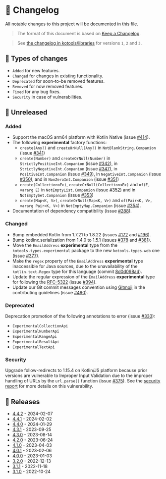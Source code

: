 # 🔄 Changelog

All notable changes to this project will be documented in this file.

> The format of this document is based on [Keep a Changelog].

> See [the changelog in kotools/libraries] for versions `1`, `2` and `3`.

[keep a changelog]: https://keepachangelog.com/en/1.1.0
[the changelog in kotools/libraries]: https://github.com/kotools/libraries/blob/types-v3.2.0/types/changelog.md

## 🤔 Types of changes

- `Added` for new features.
- `Changed` for changes in existing functionality.
- `Deprecated` for soon-to-be removed features.
- `Removed` for now removed features.
- `Fixed` for any bug fixes.
- `Security` in case of vulnerabilities.

## 🚧 Unreleased

### Added

- Support the macOS arm64 platform with Kotlin Native (issue
  [#414](https://github.com/kotools/types/issues/414)).
- The following **experimental** factory functions:
  - `create(Any?)` and `createOrNull(Any?)` in `NotBlankString.Companion` (issue
    [#341](https://github.com/kotools/types/issues/341))
  - `create(Number)` and `createOrNull(Number)` in
    `StrictlyPositiveInt.Companion` (issue
    [#342](https://github.com/kotools/types/issues/342)), in
    `StrictlyNegativeInt.Companion` (issue
    [#347](https://github.com/kotools/types/issues/347)), in
    `PositiveInt.Companion` (issue
    [#349](https://github.com/kotools/types/issues/349)), in
    `NegativeInt.Companion` (issue
    [#350](https://github.com/kotools/types/issues/350)), and in
    `NonZeroInt.Companion` (issue
    [#351](https://github.com/kotools/types/issues/351))
  - `create(Collection<E>)`, `createOrNull(Collection<E>)` and `of(E, vararg E)`
    in `NotEmptyList.Companion` (issue
    [#352](https://github.com/kotools/types/issues/352)) and in
    `NotEmptySet.Companion` (issue
    [#353](https://github.com/kotools/types/issues/353))
  - `create(Map<K, V>)`, `createOrNull(Map<K, V>)` and
    `of(Pair<K, V>, vararg Pair<K, V>)` in `NotEmptyMap.Companion` (issue
    [#354](https://github.com/kotools/types/issues/354)).
- Documentation of dependency compatibility (issue
  [#288](https://github.com/kotools/types/issues/288)).

### Changed

- Bump embedded Kotlin from 1.7.21 to 1.8.22 (issues
  [#172](https://github.com/kotools/types/issues/172) and
  [#196](https://github.com/kotools/types/issues/196)).
- Bump kotlinx.serialization from 1.4.0 to 1.5.1 (issues
  [#378](https://github.com/kotools/types/issues/378) and
  [#381](https://github.com/kotools/types/issues/381)).
- Move the `EmailAddress` **experimental** type from the
  `kotools.types.experimental` package to the new `kotools.types.web` one (issue
  [#377](https://github.com/kotools/types/issues/377)).
- Make the `regex` property of the `EmailAddress` **experimental** type
  inaccessible for Java sources, due to the unavailability of the
  `kotlin.text.Regex` type for this language (commit
  [8d0d098ad](https://github.com/kotools/types/commit/8d0d098ad)).
- Update the regular expression of the `EmailAddress` **experimental** type for
  following the
  [RFC-5322](https://datatracker.ietf.org/doc/html/rfc5322#section-3.4.1)
  (issue [#394](https://github.com/kotools/types/issues/394)).
- Update our Git commit messages convention using
  [Gitmoji](https://github.com/carloscuesta/gitmoji) in the contributing
  guidelines (issue [#490](https://github.com/kotools/types/issues/490)).

### Deprecated

Deprecation promotion of the following annotations to error (issue
[#333](https://github.com/kotools/types/issues/333)):
- `ExperimentalCollectionApi`
- `ExperimentalNumberApi`
- `ExperimentalRangeApi`
- `ExperimentalResultApi`
- `ExperimentalTextApi`

### Security

Upgrade follow-redirects to 1.15.4 on Kotlin/JS platform because prior versions
are vulnerable to Improper Input Validation due to the improper handling of URLs
by the `url.parse()` function (issue
[#375](https://github.com/kotools/types/issues/375)).
See the [security report](https://github.com/advisories/GHSA-jchw-25xp-jwwc) for
more details on this vulnerability.

## 🔖 Releases

- [4.4.2] - 2024-02-07
- [4.4.1] - 2024-02-02
- [4.4.0] - 2024-01-29
- [4.3.1] - 2023-09-25
- [4.3.0] - 2023-08-14
- [4.2.0] - 2023-06-24
- [4.1.0] - 2023-04-03
- [4.0.1] - 2023-02-06
- [4.0.0] - 2023-01-03
- [3.2.0] - 2022-12-13
- [3.1.1] - 2022-11-18
- [3.1.0] - 2022-10-24

[4.4.2]: https://github.com/kotools/types/releases/tag/4.4.2
[4.4.1]: https://github.com/kotools/types/releases/tag/4.4.1
[4.4.0]: https://github.com/kotools/types/releases/tag/4.4.0
[4.3.1]: https://github.com/kotools/types/releases/tag/4.3.1
[4.3.0]: https://github.com/kotools/types/releases/tag/4.3.0
[4.2.0]: https://github.com/kotools/types/releases/tag/4.2.0
[4.1.0]: https://github.com/kotools/types/releases/tag/4.1.0
[4.0.1]: https://github.com/kotools/types/releases/tag/4.0.1
[4.0.0]: https://github.com/kotools/types/releases/tag/4.0.0
[3.2.0]: https://github.com/kotools/libraries/releases/tag/types-v3.2.0
[3.1.1]: https://github.com/kotools/libraries/releases/tag/types-v3.1.1
[3.1.0]: https://github.com/kotools/types-legacy/releases/tag/v3.1.0
